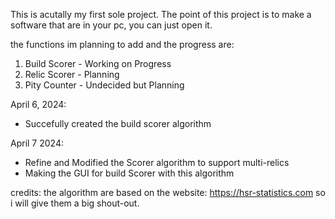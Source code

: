 This is acutally my first sole project.
The point of this project is to make a software that are in your pc, you can just open it.

the functions im planning to add and the progress are:
1. Build Scorer - Working on Progress
2. Relic Scorer - Planning
3. Pity Counter - Undecided but Planning

April 6, 2024:
* Succefully created the build scorer algorithm

April 7 2024:
* Refine and Modified the Scorer algorithm to support multi-relics
* Making the GUI for build Scorer with this algorithm


credits:
the algorithm are based on the website: https://hsr-statistics.com
so i will give them a big shout-out.
